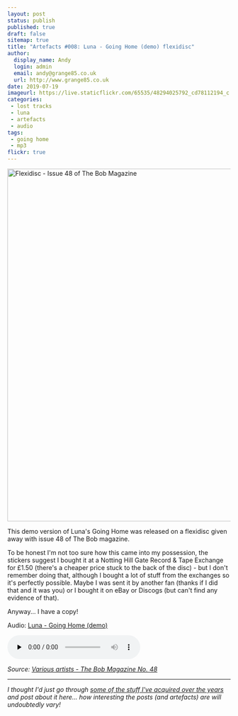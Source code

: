 ```yaml
---
layout: post
status: publish
published: true
draft: false
sitemap: true
title: "Artefacts #008: Luna - Going Home (demo) flexidisc"
author:
  display_name: Andy
  login: admin
  email: andy@grange85.co.uk
  url: http://www.grange85.co.uk
date: 2019-07-19
imageurl: https://live.staticflickr.com/65535/48294025792_cd78112194_c.jpg
categories:
 - lost tracks
 - luna
 - artefacts
 - audio
tags:
 - going home
 - mp3
flickr: true
---
```

<a data-flickr-embed="true"  href="https://www.flickr.com/photos/grange85/48294025792/in/dateposted-public/" title="Flexidisc - Issue 48 of The Bob Magazine"><img src="https://live.staticflickr.com/65535/48294025792_cd78112194_c.jpg" width="800" height="796" alt="Flexidisc - Issue 48 of The Bob Magazine"></a>

This demo version of Luna's Going Home was released on a flexidisc given away with issue 48 of The Bob magazine.

To be honest I'm not too sure how this came into my possession, the stickers suggest I bought it at a Notting Hill Gate Record & Tape Exchange for £1.50 (there's a cheaper price stuck to the back of the disc) - but I don't remember doing that, although I bought a lot of stuff from the exchanges so it's perfectly possible. Maybe I was sent it by another fan (thanks if I did that and it was you) or I bought it on eBay or Discogs (but can't find any evidence of that).

Anyway... I have a copy!

<div class="well">
  <p class="audio">Audio: <a href="https://media.fullofwishes.co.uk/02-luna/audio/01-luna-going-home-demo.mp3">Luna - Going Home (demo)</a></p>
  <audio controls="controls" preload="none" src="https://media.fullofwishes.co.uk/02-luna/audio/01-luna-going-home-demo.mp3"></audio>
  <p class="source small text-right"><em>Source: <a href="/database/luna/releases/luna-the-bob-48/">Various artists - The Bob Magazine No. 48</a></em></p>
</div>

---

_I thought I'd just go through [some of the stuff I've acquired over the years](/category/artefacts/) and post about it here... how interesting the posts (and artefacts) are will undoubtedly vary!_
